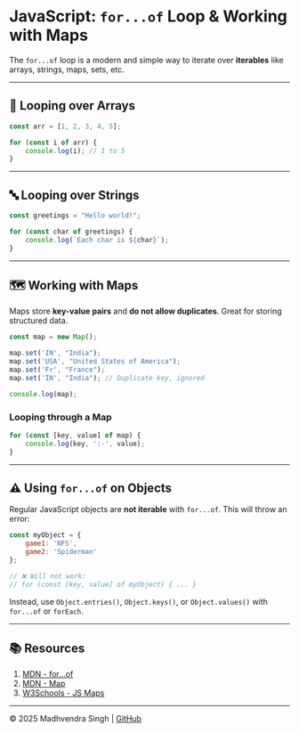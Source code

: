 # JavaScript: `for...of` Loop & Working with Maps

The `for...of` loop is a modern and simple way to iterate over **iterables** like arrays, strings, maps, sets, etc.

---

## 🔁 Looping over Arrays

```javascript
const arr = [1, 2, 3, 4, 5];

for (const i of arr) {
    console.log(i); // 1 to 5
}
```

---

## 🔤 Looping over Strings

```javascript
const greetings = "Hello world!";

for (const char of greetings) {
    console.log(`Each char is ${char}`);
}
```

---

## 🗺️ Working with Maps

Maps store **key-value pairs** and **do not allow duplicates**. Great for storing structured data.

```javascript
const map = new Map();

map.set('IN', "India");
map.set('USA', "United States of America");
map.set('Fr', "France");
map.set('IN', "India"); // Duplicate key, ignored

console.log(map);
```

### Looping through a Map

```javascript
for (const [key, value] of map) {
    console.log(key, ':-', value);
}
```

---

## ⚠️ Using `for...of` on Objects

Regular JavaScript objects are **not iterable** with `for...of`. This will throw an error:

```javascript
const myObject = {
    game1: 'NFS',
    game2: 'Spiderman'
};

// ❌ Will not work:
// for (const [key, value] of myObject) { ... }
```

Instead, use `Object.entries()`, `Object.keys()`, or `Object.values()` with `for...of` or `forEach`.

---

## 📚 Resources

1. [MDN - for...of](https://developer.mozilla.org/en-US/docs/Web/JavaScript/Reference/Statements/for...of)
2. [MDN - Map](https://developer.mozilla.org/en-US/docs/Web/JavaScript/Reference/Global_Objects/Map)
3. [W3Schools - JS Maps](https://www.w3schools.com/js/js_maps.asp)

---

© 2025 Madhvendra Singh | [GitHub](https://github.com/madhvendrasingh007)
